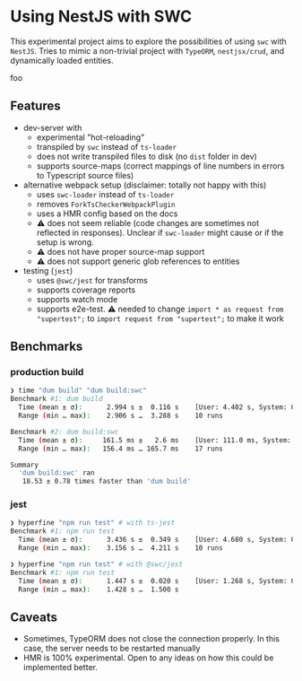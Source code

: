 # Using NestJS with SWC

This experimental project aims to explore the possibilities of using `swc` with `NestJS`.
Tries to mimic a non-trivial project with `TypeORM`, `nestjsx/crud`, and dynamically loaded entities.

foo

## Features

- dev-server with
  - experimental "hot-reloading"
  - transpiled by `swc` instead of `ts-loader`
  - does not write transpiled files to disk (no `dist` folder in dev)
  - supports source-maps (correct mappings of line numbers in errors to Typescript source files)
- alternative webpack setup (disclaimer: totally not happy with this)
  - uses `swc-loader` instead of `ts-loader`
  - removes `ForkTsCheckerWebpackPlugin`
  - uses a HMR config based on the docs
  - ⚠️ does not seem reliable (code changes are sometimes not reflected in responses). Unclear if `swc-loader` might cause or if the setup is wrong.
  - ⚠️ does not have proper source-map support
  - ⚠️ does not support generic glob references to entities
- testing (`jest`)
  - uses `@swc/jest` for transforms
  - supports coverage reports
  - supports watch mode
  - supports e2e-test. ⚠️ needed to change `import * as request from "supertest";` to `import request from "supertest";` to make it work

## Benchmarks

### production build

```bash
❯ time "dum build" "dum build:swc"
Benchmark #1: dum build
  Time (mean ± σ):      2.994 s ±  0.116 s    [User: 4.402 s, System: 0.364 s]
  Range (min … max):    2.906 s …  3.288 s    10 runs

Benchmark #2: dum build:swc
  Time (mean ± σ):     161.5 ms ±   2.6 ms    [User: 111.0 ms, System: 49.0 ms]
  Range (min … max):   156.4 ms … 165.7 ms    17 runs

Summary
  'dum build:swc' ran
   18.53 ± 0.78 times faster than 'dum build'
```

### jest

```bash
❯ hyperfine "npm run test" # with ts-jest
Benchmark #1: npm run test
  Time (mean ± σ):      3.436 s ±  0.349 s    [User: 4.680 s, System: 0.543 s]
  Range (min … max):    3.156 s …  4.211 s    10 runs

❯ hyperfine "npm run test" # with @swc/jest
Benchmark #1: npm run test
  Time (mean ± σ):      1.447 s ±  0.020 s    [User: 1.268 s, System: 0.323 s]
  Range (min … max):    1.428 s …  1.500 s
```

## Caveats

- Sometimes, TypeORM does not close the connection properly. In this case, the server needs to be restarted manually
- HMR is 100% experimental. Open to any ideas on how this could be implemented better.
